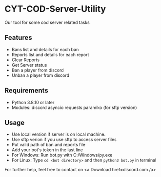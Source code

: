 # CYT-COD-Server-Utility
Our tool for some cod server related tasks

## Features
- Bans list and details for each ban
- Reports list and details for each report
- Clear Reports
- Get Server status
- Ban a player from discord
- Unban a player from discord

## Requirements
- Python 3.8.10 or later
- Modules:
discord
asyncio
requests
paramiko (for sftp version)
## Usage
- Use local version if server is on local machine.
- Use sftp verion if you use sftp to access server files
- Put valid path of ban and reports file
- Add your bot's token in the last line
- For Windows:
Run bot.py with C:/Windows/py.exe
- For Linux:
Type `cd <bot directory>` and then `python3 bot.py` in terminal

For further help, feel free to contact on <a Download href=discord.com /a>
